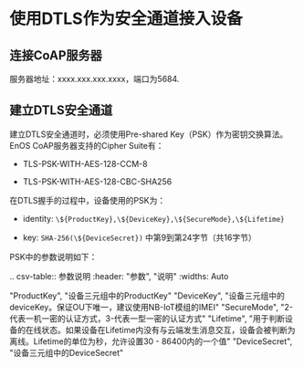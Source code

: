 # 使用DTLS作为安全通道接入设备

## 连接CoAP服务器

服务器地址：xxxx.xxx.xxx.xxxx，端口为5684.

## 建立DTLS安全通道

建立DTLS安全通道时，必须使用Pre-shared Key（PSK）作为密钥交换算法。EnOS
CoAP服务器支持的Cipher Suite有：

-   TLS-PSK-WITH-AES-128-CCM-8

-   TLS-PSK-WITH-AES-128-CBC-SHA256

在DTLS握手的过程中，设备使用的PSK为：

- identity: `\${ProductKey},\${DeviceKey},\${SecureMode},\${Lifetime}`

- key: `SHA-256(\${DeviceSecret})` 中第9到第24字节（共16字节）

PSK中的参数说明如下：

.. csv-table:: 参数说明
   :header: "参数", "说明"
   :widths: Auto

   "ProductKey", "设备三元组中的ProductKey"
   "DeviceKey", "设备三元组中的deviceKey。保证OU下唯一，建议使用NB-IoT模组的IMEI"
   "SecureMode", "2-代表一机一密的认证方式，3-代表一型一密的认证方式"
   "Lifetime", "用于判断设备的在线状态。如果设备在Lifetime内没有与云端发生消息交互，设备会被判断为离线。Lifetime的单位为秒，允许设置30 - 86400内的一个值"
   "DeviceSecret", "设备三元组中的DeviceSecret"
